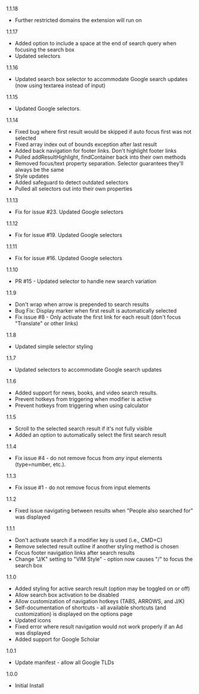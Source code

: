 1.1.18
- Further restricted domains the extension will run on

1.1.17
- Added option to include a space at the end of search query when focusing the search box
- Updated selectors

1.1.16
- Updated search box selector to accommodate Google search updates (now using textarea instead of input)

1.1.15
- Updated Google selectors.

1.1.14
- Fixed bug where first result would be skipped if auto focus first was not selected
- Fixed array index out of bounds exception after last result
- Added back navigation for footer links. Don't highlight footer links
- Pulled addResultHighlight, findContainer back into their own methods
- Removed focus/text property separation. Selector guarantees they'll always be the same
- Style updates
- Added safeguard to detect outdated selectors
- Pulled all selectors out into their own properties

1.1.13
- Fix for issue #23. Updated Google selectors

1.1.12
- Fix for issue #19. Updated Google selectors

1.1.11
- Fix for issue #16. Updated Google selectors

1.1.10
- PR #15 - Updated selector to handle new search variation

1.1.9
- Don't wrap when arrow is prepended to search results
- Bug Fix: Display marker when first result is automatically selected
- Fix issue #8 - Only activate the first link for each result (don't focus "Translate" or other links)

1.1.8
- Updated simple selector styling

1.1.7
- Updated selectors to accommodate Google search updates

1.1.6
- Added support for news, books, and video search results.
- Prevent hotkeys from triggering when modifier is active
- Prevent hotkeys from triggering when using calculator

1.1.5
- Scroll to the selected search result if it's not fully visible
- Added an option to automatically select the first search result

1.1.4
- Fix issue #4 - do not remove focus from *any* input elements (type=number, etc.).

1.1.3
- Fix issue #1 - do not remove focus from input elements

1.1.2
- Fixed issue navigating between results when "People also searched for" was displayed

1.1.1
- Don't activate search if a modifier key is used (i.e., CMD+C)
- Remove selected result outline if another styling method is chosen
- Focus footer navigation links after search results
- Change "J/K" setting to "VIM Style" - option now causes "/" to focus the search box

1.1.0
- Added styling for active search result (option may be toggled on or off)
- Allow search box activation to be disabled
- Allow customization of navigation hotkeys (TABS, ARROWS, and J/K)
- Self-documentation of shortcuts - all available shortcuts (and customization) is displayed on the options page
- Updated icons
- Fixed error where result navigation would not work properly if an Ad was displayed
- Added support for Google Scholar

1.0.1
- Update manifest - allow all Google TLDs

1.0.0
- Initial Install
